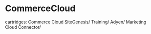 # CommerceCloud

cartridges: Commerce Cloud SiteGenesis/ Training/ Adyen/ Marketing Cloud Connector/
